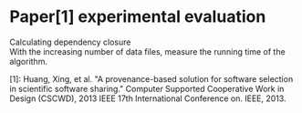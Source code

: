 Paper[1] experimental evaluation
======

Calculating dependency closure  
With the increasing number of data files, measure the running time of the algorithm.

[1]: Huang, Xing, et al. "A provenance-based solution for software selection in scientific software sharing." Computer Supported Cooperative Work in Design (CSCWD), 2013 IEEE 17th International Conference on. IEEE, 2013.
